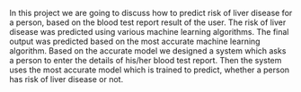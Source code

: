 In this project we are going to discuss how to predict risk of liver disease for a person, based
on the blood test report result of the user. The risk of liver disease was predicted using
various machine learning algorithms. The final output was predicted based on the most
accurate machine learning algorithm.
Based on the accurate model we designed a system which asks a person to enter the details
of his/her blood test report. Then the system uses the most accurate model which is trained to
predict, whether a person has risk of liver disease or not.
